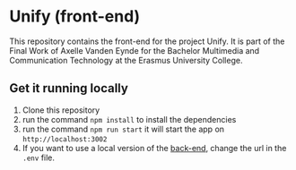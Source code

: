 # Unify (front-end)

This repository contains the front-end for the project Unify. It is part of the Final Work of Axelle Vanden Eynde for the Bachelor Multimedia and Communication Technology at the Erasmus University College. 

## Get it running locally

1. Clone this repository
2. run the command `npm install` to install the dependencies
3. run the command `npm run start` it will start the app on `http://localhost:3002`
4. If you want to use a local version of the [back-end](https://github.com/axellevandeneynde/unify-back), change the url in the `.env` file. 









